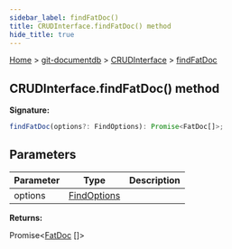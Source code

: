 ```yaml
---
sidebar_label: findFatDoc()
title: CRUDInterface.findFatDoc() method
hide_title: true
---
```


[Home](./index.md) &gt; [git-documentdb](./git-documentdb.md) &gt; [CRUDInterface](./git-documentdb.crudinterface.md) &gt; [findFatDoc](./git-documentdb.crudinterface.findfatdoc.md)

## CRUDInterface.findFatDoc() method

<b>Signature:</b>

```typescript
findFatDoc(options?: FindOptions): Promise<FatDoc[]>;
```

## Parameters

|  Parameter | Type | Description |
|  --- | --- | --- |
|  options | [FindOptions](./git-documentdb.findoptions.md) |  |

<b>Returns:</b>

Promise&lt;[FatDoc](./git-documentdb.fatdoc.md) \[\]&gt;


